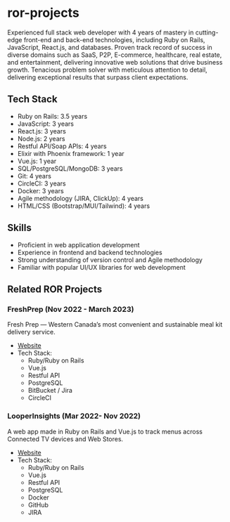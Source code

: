 # ror-projects

Experienced full stack web developer with 4 years of mastery in cutting-edge front-end and back-end technologies, including Ruby on Rails, JavaScript, React.js, and databases. Proven track record of success in diverse domains such as SaaS, P2P, E-commerce, healthcare, real estate, and entertainment, delivering innovative web solutions that drive business growth. Tenacious problem solver with meticulous attention to detail, delivering exceptional results that surpass client expectations.

## Tech Stack

- Ruby on Rails: 3.5 years
- JavaScript: 3 years
- React.js: 3 years
- Node.js: 2 years
- Restful API/Soap APIs: 4 years
- Elixir with Phoenix framework: 1 year
- Vue.js: 1 year
- SQL/PostgreSQL/MongoDB: 3 years
- Git: 4 years
- CircleCI: 3 years
- Docker: 3 years
- Agile methodology (JIRA, ClickUp): 4 years
- HTML/CSS (Bootstrap/MUI/Tailwind): 4 years

## Skills

- Proficient in web application development
- Experience in frontend and backend technologies
- Strong understanding of version control and Agile methodology
- Familiar with popular UI/UX libraries for web development

## Related ROR Projects

### FreshPrep (Nov 2022 - March 2023)

Fresh Prep — Western Canada’s most convenient and sustainable meal kit delivery service.

- [Website](https://www.freshprep.ca/)
- Tech Stack:
  - Ruby/Ruby on Rails
  - Vue.js
  - Restful API
  - PostgreSQL
  - BitBucket / Jira
  - CircleCI

### LooperInsights (Mar 2022- Nov 2022)

A web app made in Ruby on Rails and Vue.js to track menus across Connected TV devices and Web Stores.

- [Website](https://looperinsights.com/)
- Tech Stack:
  - Ruby/Ruby on Rails
  - Vue.js
  - Restful API
  - PostgreSQL
  - Docker
  - GitHub
  - JIRA
